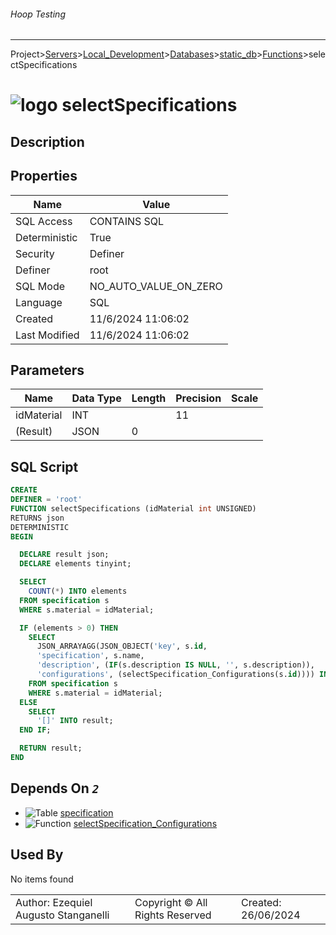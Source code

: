 ###### Hoop Testing
___
Project>[Servers](../../../../Servers.md)>[Local_Development](../../../Local_Development.md)>[Databases](../../Databases.md)>[static_db](../static_db.md)>[Functions](Functions.md)>selectSpecifications


# ![logo](../../../../../Images/function64.svg) selectSpecifications

## <a name="#Description"></a>Description
> 
## <a name="#Properties"></a>Properties
|Name|Value|
|---|---|
|SQL Access|CONTAINS SQL|
|Deterministic|True|
|Security|Definer|
|Definer|root|
|SQL Mode|NO_AUTO_VALUE_ON_ZERO|
|Language|SQL|
|Created|11/6/2024 11:06:02|
|Last Modified|11/6/2024 11:06:02|


## <a name="#Parameters"></a>Parameters
|Name|Data Type|Length|Precision|Scale|
|---|---|---|---|---|
|idMaterial|INT||11||
|(Result)|JSON|0|||

## <a name="#SqlScript"></a>SQL Script
```SQL
CREATE
DEFINER = 'root'
FUNCTION selectSpecifications (idMaterial int UNSIGNED)
RETURNS json
DETERMINISTIC
BEGIN

  DECLARE result json;
  DECLARE elements tinyint;

  SELECT
    COUNT(*) INTO elements
  FROM specification s
  WHERE s.material = idMaterial;

  IF (elements > 0) THEN
    SELECT
      JSON_ARRAYAGG(JSON_OBJECT('key', s.id,
      'specification', s.name,
      'description', (IF(s.description IS NULL, '', s.description)),
      'configurations', (selectSpecification_Configurations(s.id)))) INTO result
    FROM specification s
    WHERE s.material = idMaterial;
  ELSE
    SELECT
      '[]' INTO result;
  END IF;

  RETURN result;
END
```

## <a name="#DependsOn"></a>Depends On _`2`_
- ![Table](../../../../../Images/table.svg) [specification](../Tables/specification.md)
- ![Function](../../../../../Images/function.svg) [selectSpecification_Configurations](selectSpecification_Configurations.md)


## <a name="#UsedBy"></a>Used By
No items found

||||
|---|---|---|
|Author: Ezequiel Augusto Stanganelli|Copyright © All Rights Reserved|Created: 26/06/2024|